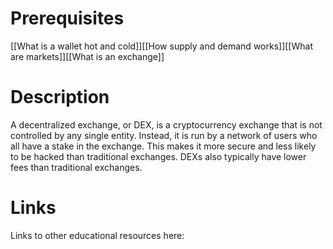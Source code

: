 # Prerequisites
[[What is a wallet hot and cold]][[How supply and demand works]][[What are markets]][[What is an exchange]]

# Description
  
A decentralized exchange, or DEX, is a cryptocurrency exchange that is not controlled by any single entity. Instead, it is run by a network of users who all have a stake in the exchange. This makes it more secure and less likely to be hacked than traditional exchanges. DEXs also typically have lower fees than traditional exchanges.

# Links
Links to other educational resources here:
